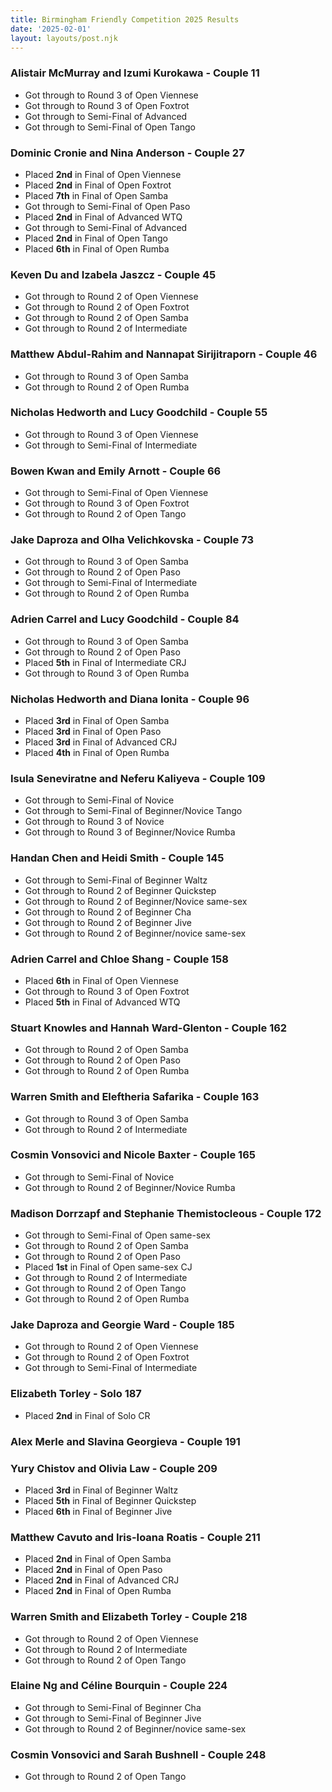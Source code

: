 ```yaml
---
title: Birmingham Friendly Competition 2025 Results
date: '2025-02-01'
layout: layouts/post.njk
---
```



### Alistair McMurray and Izumi Kurokawa - Couple 11
 - Got through to Round 3 of Open Viennese
 - Got through to Round 3 of Open Foxtrot
 - Got through to Semi-Final of Advanced
 - Got through to Semi-Final of Open Tango

### Dominic Cronie and Nina Anderson - Couple 27
 - Placed **2nd** in Final of Open Viennese
 - Placed **2nd** in Final of Open Foxtrot
 - Placed **7th** in Final of Open Samba
 - Got through to Semi-Final of Open Paso
 - Placed **2nd** in Final of Advanced WTQ
 - Got through to Semi-Final of Advanced
 - Placed **2nd** in Final of Open Tango
 - Placed **6th** in Final of Open Rumba

### Keven Du and Izabela Jaszcz - Couple 45
 - Got through to Round 2 of Open Viennese
 - Got through to Round 2 of Open Foxtrot
 - Got through to Round 2 of Open Samba
 - Got through to Round 2 of Intermediate

### Matthew Abdul-Rahim and Nannapat Sirijitraporn - Couple 46
 - Got through to Round 3 of Open Samba
 - Got through to Round 2 of Open Rumba

### Nicholas Hedworth and Lucy Goodchild - Couple 55
 - Got through to Round 3 of Open Viennese
 - Got through to Semi-Final of Intermediate

### Bowen Kwan and Emily Arnott - Couple 66
 - Got through to Semi-Final of Open Viennese
 - Got through to Round 3 of Open Foxtrot
 - Got through to Round 2 of Open Tango

### Jake Daproza and Olha Velichkovska - Couple 73
 - Got through to Round 3 of Open Samba
 - Got through to Round 2 of Open Paso
 - Got through to Semi-Final of Intermediate
 - Got through to Round 2 of Open Rumba

### Adrien Carrel and Lucy Goodchild - Couple 84
 - Got through to Round 3 of Open Samba
 - Got through to Round 2 of Open Paso
 - Placed **5th** in Final of Intermediate CRJ
 - Got through to Round 3 of Open Rumba

### Nicholas Hedworth and Diana Ionita - Couple 96
 - Placed **3rd** in Final of Open Samba
 - Placed **3rd** in Final of Open Paso
 - Placed **3rd** in Final of Advanced CRJ
 - Placed **4th** in Final of Open Rumba

### Isula Seneviratne and Neferu Kaliyeva - Couple 109
 - Got through to Semi-Final of Novice
 - Got through to Semi-Final of Beginner/Novice Tango
 - Got through to Round 3 of Novice
 - Got through to Round 3 of Beginner/Novice Rumba

### Handan Chen and Heidi Smith - Couple 145
 - Got through to Semi-Final of Beginner Waltz
 - Got through to Round 2 of Beginner Quickstep
 - Got through to Round 2 of Beginner/Novice same-sex
 - Got through to Round 2 of Beginner Cha
 - Got through to Round 2 of Beginner Jive
 - Got through to Round 2 of Beginner/novice same-sex

### Adrien Carrel and Chloe Shang - Couple 158
 - Placed **6th** in Final of Open Viennese
 - Got through to Round 3 of Open Foxtrot
 - Placed **5th** in Final of Advanced WTQ

### Stuart Knowles and Hannah Ward-Glenton - Couple 162
 - Got through to Round 2 of Open Samba
 - Got through to Round 2 of Open Paso
 - Got through to Round 2 of Open Rumba

### Warren Smith and Eleftheria Safarika - Couple 163
 - Got through to Round 3 of Open Samba
 - Got through to Round 2 of Intermediate

### Cosmin Vonsovici and Nicole Baxter - Couple 165
 - Got through to Semi-Final of Novice
 - Got through to Round 2 of Beginner/Novice Rumba

### Madison Dorrzapf and Stephanie Themistocleous - Couple 172
 - Got through to Semi-Final of Open same-sex
 - Got through to Round 2 of Open Samba
 - Got through to Round 2 of Open Paso
 - Placed **1st** in Final of Open same-sex CJ
 - Got through to Round 2 of Intermediate
 - Got through to Round 2 of Open Tango
 - Got through to Round 2 of Open Rumba

### Jake Daproza and Georgie Ward - Couple 185
 - Got through to Round 2 of Open Viennese
 - Got through to Round 2 of Open Foxtrot
 - Got through to Semi-Final of Intermediate

### Elizabeth Torley - Solo 187
 - Placed **2nd** in Final of Solo CR

### Alex Merle and Slavina Georgieva - Couple 191

### Yury Chistov and Olivia Law - Couple 209
 - Placed **3rd** in Final of Beginner Waltz
 - Placed **5th** in Final of Beginner Quickstep
 - Placed **6th** in Final of Beginner Jive

### Matthew Cavuto and Iris-Ioana Roatis - Couple 211
 - Placed **2nd** in Final of Open Samba
 - Placed **2nd** in Final of Open Paso
 - Placed **2nd** in Final of Advanced CRJ
 - Placed **2nd** in Final of Open Rumba

### Warren Smith and Elizabeth Torley - Couple 218
 - Got through to Round 2 of Open Viennese
 - Got through to Round 2 of Intermediate
 - Got through to Round 2 of Open Tango

### Elaine Ng and Céline Bourquin - Couple 224
 - Got through to Semi-Final of Beginner Cha
 - Got through to Semi-Final of Beginner Jive
 - Got through to Round 2 of Beginner/novice same-sex

### Cosmin Vonsovici and Sarah Bushnell - Couple 248
 - Got through to Round 2 of Open Tango

